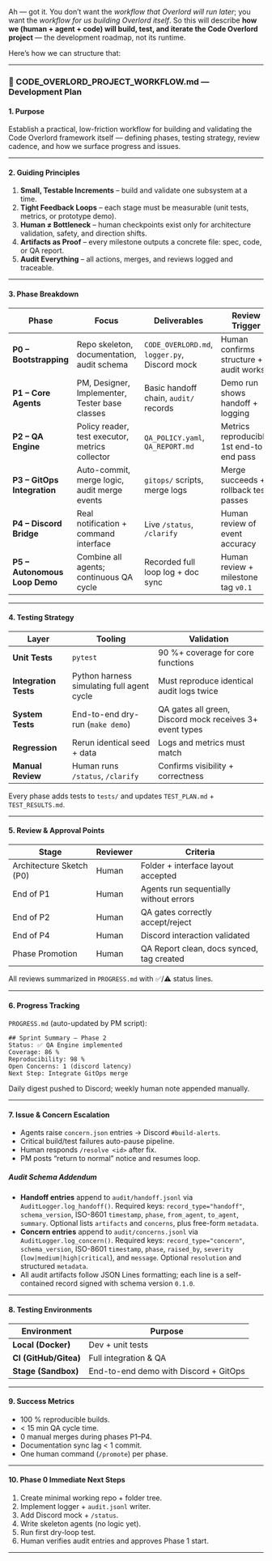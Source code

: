 Ah — got it. You don’t want the *workflow that Overlord will run later*; you want the *workflow for us building Overlord itself*.
So this will describe **how we (human + agent + code) will build, test, and iterate the Code Overlord project** — the development roadmap, not its runtime.

Here’s how we can structure that:

---

### 🧭 CODE_OVERLORD_PROJECT_WORKFLOW.md — Development Plan

#### 1. Purpose

Establish a practical, low-friction workflow for building and validating the Code Overlord framework itself — defining phases, testing strategy, review cadence, and how we surface progress and issues.

---

#### 2. Guiding Principles

1. **Small, Testable Increments** – build and validate one subsystem at a time.
2. **Tight Feedback Loops** – each stage must be measurable (unit tests, metrics, or prototype demo).
3. **Human ≠ Bottleneck** – human checkpoints exist only for architecture validation, safety, and direction shifts.
4. **Artifacts as Proof** – every milestone outputs a concrete file: spec, code, or QA report.
5. **Audit Everything** – all actions, merges, and reviews logged and traceable.

---

#### 3. Phase Breakdown

| Phase                         | Focus                                           | Deliverables                                  | Review Trigger                            |
| ----------------------------- | ----------------------------------------------- | --------------------------------------------- | ----------------------------------------- |
| **P0 – Bootstrapping**        | Repo skeleton, documentation, audit schema      | `CODE_OVERLORD.md`, `logger.py`, Discord mock | Human confirms structure + audit works    |
| **P1 – Core Agents**          | PM, Designer, Implementer, Tester base classes  | Basic handoff chain, `audit/` records         | Demo run shows handoff + logging          |
| **P2 – QA Engine**            | Policy reader, test executor, metrics collector | `QA_POLICY.yaml`, `QA_REPORT.md`              | Metrics reproducible, 1st end-to-end pass |
| **P3 – GitOps Integration**   | Auto-commit, merge logic, audit merge events    | `gitops/` scripts, merge logs                 | Merge succeeds + rollback test passes     |
| **P4 – Discord Bridge**       | Real notification + command interface           | Live `/status`, `/clarify`                    | Human review of event accuracy            |
| **P5 – Autonomous Loop Demo** | Combine all agents; continuous QA cycle         | Recorded full loop log + doc sync             | Human review + milestone tag `v0.1`       |

---

#### 4. Testing Strategy

| Layer                 | Tooling                                    | Validation                                               |
| --------------------- | ------------------------------------------ | -------------------------------------------------------- |
| **Unit Tests**        | `pytest`                                   | 90 %+ coverage for core functions                        |
| **Integration Tests** | Python harness simulating full agent cycle | Must reproduce identical audit logs twice                |
| **System Tests**      | End-to-end dry-run (`make demo`)           | QA gates all green, Discord mock receives 3+ event types |
| **Regression**        | Rerun identical seed + data                | Logs and metrics must match                              |
| **Manual Review**     | Human runs `/status`, `/clarify`           | Confirms visibility + correctness                        |

Every phase adds tests to `tests/` and updates `TEST_PLAN.md` + `TEST_RESULTS.md`.

---

#### 5. Review & Approval Points

| Stage                    | Reviewer | Criteria                                  |
| ------------------------ | -------- | ----------------------------------------- |
| Architecture Sketch (P0) | Human    | Folder + interface layout accepted        |
| End of P1                | Human    | Agents run sequentially without errors    |
| End of P2                | Human    | QA gates correctly accept/reject          |
| End of P4                | Human    | Discord interaction validated             |
| Phase Promotion          | Human    | QA Report clean, docs synced, tag created |

All reviews summarized in `PROGRESS.md` with ✅/⚠️ status lines.

---

#### 6. Progress Tracking

`PROGRESS.md` (auto-updated by PM script):

```
## Sprint Summary – Phase 2
Status: ✅ QA Engine implemented
Coverage: 86 %
Reproducibility: 98 %
Open Concerns: 1 (discord latency)
Next Step: Integrate GitOps merge
```

Daily digest pushed to Discord; weekly human note appended manually.

---

#### 7. Issue & Concern Escalation

* Agents raise `concern.json` entries → Discord `#build-alerts`.
* Critical build/test failures auto-pause pipeline.
* Human responds `/resolve <id>` after fix.
* PM posts “return to normal” notice and resumes loop.

##### Audit Schema Addendum
- **Handoff entries** append to `audit/handoff.jsonl` via `AuditLogger.log_handoff()`. Required keys: `record_type="handoff"`, `schema_version`, ISO-8601 `timestamp`, `phase`, `from_agent`, `to_agent`, `summary`. Optional lists `artifacts` and `concerns`, plus free-form `metadata`.
- **Concern entries** append to `audit/concerns.jsonl` via `AuditLogger.log_concern()`. Required keys: `record_type="concern"`, `schema_version`, ISO-8601 `timestamp`, `phase`, `raised_by`, `severity` (`low|medium|high|critical`), and `message`. Optional `resolution` and structured `metadata`.
- All audit artifacts follow JSON Lines formatting; each line is a self-contained record signed with schema version `0.1.0`.

---

#### 8. Testing Environments

| Environment           | Purpose                               |
| --------------------- | ------------------------------------- |
| **Local (Docker)**    | Dev + unit tests                      |
| **CI (GitHub/Gitea)** | Full integration & QA                 |
| **Stage (Sandbox)**   | End-to-end demo with Discord + GitOps |

---

#### 9. Success Metrics

* 100 % reproducible builds.
* < 15 min QA cycle time.
* 0 manual merges during phases P1–P4.
* Documentation sync lag < 1 commit.
* One human command (`/promote`) per phase.

---

#### 10. Phase 0 Immediate Next Steps

1. Create minimal working repo + folder tree.
2. Implement logger + `audit.jsonl` writer.
3. Add Discord mock + `/status`.
4. Write skeleton agents (no logic yet).
5. Run first dry-loop test.
6. Human verifies audit entries and approves Phase 1 start.

---

